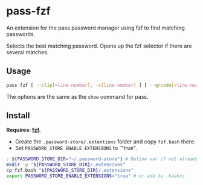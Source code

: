 # pass-fzf
An extension for the pass password manager using fzf to find matching passwords.

Selects the best matching password. Opens up the fzf selector if there are several matches.

## Usage

```sh
pass fzf [ --clip[=line-number], -c[line-number] ] [ --qrcode[=line-number], -q[line-number] ] fuzzy-pass-name
```
The options are the same as the `show` command for pass.

## Install

**Requires: [fzf](https://github.com/junegunn/fzf).**

- Create the `.password-store/.extentions` folder and copy `fzf.bash` there.
- Set `PASSWORD_STORE_ENABLE_EXTENSIONS` to `"true".

```sh
: ${PASSWORD_STORE_DIR="~/.password-store"} # Define var if not already defined
mkdir -p "${PASSWORD_STORE_DIR}/.extensions"
cp fzf.bash "${PASSWORD_STORE_DIR}/.extensions"
export PASSWORD_STORE_ENABLE_EXTENSIONS="true" # or add to .bashrc
```
